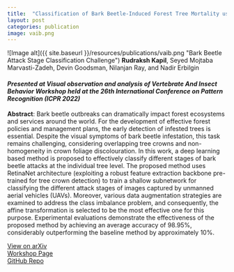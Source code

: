 ```yaml
---
title:  "Classification of Bark Beetle-Induced Forest Tree Mortality using Deep Learning"
layout: post
categories: publication
image: vaib.png
---
```

![Image alt]({{ site.baseurl }}/resources/publications/vaib.png "Bark Beetle Attack Stage Classification Challenge")
**Rudraksh Kapil**, Seyed Mojtaba Marvasti-Zadeh, Devin Goodsman, Nilanjan Ray, and Nadir Erbilgin

#### *Presented at Visual observation and analysis of Vertebrate And Insect Behavior Workshop held at the 26th International Conference on Pattern Recognition (ICPR 2022)*



**Abstract**: Bark beetle outbreaks can dramatically impact forest ecosystems and services around the world. For the development of effective forest policies and management plans, the early detection of infested trees is essential. Despite the visual symptoms of bark beetle infestation, this task remains challenging, considering overlapping tree crowns and non-homogeneity in crown foliage discolouration. In this work, a deep learning based method is proposed to effectively classify different stages of bark beetle attacks at the individual tree level. The proposed method uses RetinaNet architecture (exploiting a robust feature extraction backbone pre-trained for tree crown detection) to train a shallow subnetwork for classifying the different attack stages of images captured by unmanned aerial vehicles (UAVs). Moreover, various data augmentation strategies are examined to address the class imbalance problem, and consequently, the affine transformation is selected to be the most effective one for this purpose. Experimental evaluations demonstrate the effectiveness of the proposed method by achieving an average accuracy of 98.95%, considerably outperforming the baseline method by approximately 10%.

<div class="button-container">
  <div class="more"><a href="https://doi.org/10.48550/arXiv.2207.07241">View on arXiv</a></div>
  <div class="more"><a href="https://homepages.inf.ed.ac.uk/rbf/vaib22.html">Workshop Page</a></div>
  <div class="more"><a href="https://github.com/rudrakshkapil/BarkBeetle-Damage-Classification-DL">GitHub Repo</a></div>
</div>
